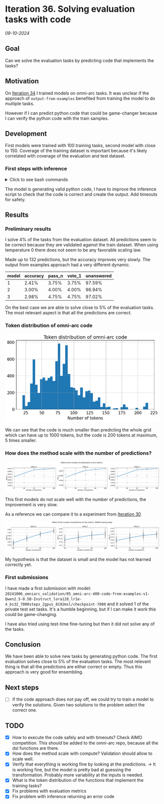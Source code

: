 # Iteration 36. Solving evaluation tasks with code

_09-10-2024_

## Goal

Can we solve the evaluation tasks by predicting code that implements the tasks?

## Motivation

On [Iteration 34](Iteration_34_developing_omni_arc.md) I trained models on omni-arc tasks. It was unclear
if the approach of `output-from-examples` benefited from training the model to do multiple tasks.

However if I can predict python code that could be game-changer because I can verify the python
code with the train samples.

## Development

First models were trained with 100 training tasks, second model with close to 150. Coverage of the
training dataset is important because it's likely correlated with coverage of the evaluation and test dataset.

### First steps with inference

<details>
  <summary>Click to see bash commands</summary>

```bash
# baseline
python inference.py \
--model_path  /mnt/hdd0/Kaggle/arc24/models/20241006_omniarc_validation/02_omni-arc-400-code-from-examples-Qwen2.5-0.5B-Instruct_lr5e-5_14000steps_2gpus_8192msl/checkpoint-14000 \
--prompt_version code-from-examples-v0 \
--dataset_path /mnt/hdd0/Kaggle/arc24/data/arc-agi_evaluation_challenges.json \
--predictions_per_task 8 \
--output_filepath /mnt/hdd0/Kaggle/arc24/debug/first_predictions/checkpoint-14000/inference_evaluation_x008.json \
--verbose

python inference.py \
--model_path  /mnt/hdd0/Kaggle/arc24/models/20241006_omniarc_validation/02_omni-arc-400-code-from-examples-Qwen2.5-0.5B-Instruct_lr5e-5_14000steps_2gpus_8192msl/checkpoint-14000 \
--prompt_version code-from-examples-v0 \
--dataset_path /mnt/hdd0/Kaggle/arc24/data/arc-agi_evaluation_challenges.json \
--predictions_per_task 32 \
--output_filepath /mnt/hdd0/Kaggle/arc24/debug/first_predictions/checkpoint-14000/inference_evaluation_x032.json

python merge_lora.py --base_model_path /home/gbarbadillo/data/Qwen2.5-0.5B-Instruct --lora_path /mnt/hdd0/MEGA/projects/temp/20241006_omniarc_validation/05_omni-arc-400-code-from-examples-v1-Qwen2.5-0.5B-Instruct_lora128_lr1e-4_bs32_7000steps_2gpus_8192msl/checkpoint-7000 --output_path /home/gbarbadillo/data/Qwen2.5-0.5B-Instruct-omni-arc

python inference.py \
--model_path  /home/gbarbadillo/data/Qwen2.5-0.5B-Instruct-omni-arc \
--prompt_version code-from-examples-v1 \
--dataset_path /mnt/hdd0/Kaggle/arc24/data/arc-agi_evaluation_challenges.json \
--predictions_per_task 8 \
--output_filepath /mnt/hdd0/Kaggle/arc24/debug/second_model/checkpoint-7000/inference_evaluation_x008.json \
--verbose

python inference.py \
--model_path  /home/gbarbadillo/data/Qwen2.5-0.5B-Instruct-omni-arc \
--prompt_version code-from-examples-v1 \
--dataset_path /mnt/hdd0/Kaggle/arc24/data/arc-agi_evaluation_challenges.json \
--predictions_per_task 32 \
--output_filepath /mnt/hdd0/Kaggle/arc24/debug/second_model/checkpoint-7000/inference_evaluation_x032.json

python inference.py \
--model_path  /home/gbarbadillo/data/Qwen2.5-0.5B-Instruct-omni-arc \
--prompt_version code-from-examples-v1 \
--dataset_path /mnt/hdd0/Kaggle/arc24/data/arc-agi_evaluation_challenges.json \
--predictions_per_task 32 \
--temperature 0.5 \
--output_filepath /mnt/hdd0/Kaggle/arc24/debug/second_model/checkpoint-7000/inference_evaluation_x032_t5e-1.json

python inference.py \
--model_path  /home/gbarbadillo/data/Qwen2.5-0.5B-Instruct-omni-arc \
--prompt_version code-from-examples-v1 \
--dataset_path /mnt/hdd0/Kaggle/arc24/data/arc-agi_evaluation_challenges.json \
--predictions_per_task 32 \
--temperature 0.7 \
--output_filepath /mnt/hdd0/Kaggle/arc24/debug/second_model/checkpoint-7000/inference_evaluation_x032_t7e-1.json

python inference.py \
--model_path  /home/gbarbadillo/data/Qwen2.5-0.5B-Instruct-omni-arc \
--prompt_version code-from-examples-v1 \
--dataset_path /mnt/hdd0/Kaggle/arc24/data/arc-agi_evaluation_challenges.json \
--predictions_per_task 32 \
--temperature 0.9 \
--output_filepath /mnt/hdd0/Kaggle/arc24/debug/second_model/checkpoint-7000/inference_evaluation_x032_t9e-1.json

python inference.py \
--model_path  /home/gbarbadillo/data/Qwen2.5-0.5B-Instruct-omni-arc \
--prompt_version code-from-examples-v1 \
--dataset_path /mnt/hdd0/Kaggle/arc24/data/arc-agi_evaluation_challenges.json \
--predictions_per_task 32 \
--temperature 1 \
--output_filepath /mnt/hdd0/Kaggle/arc24/debug/second_model/checkpoint-7000/inference_evaluation_x032_t1.json

python inference.py \
--model_path  /home/gbarbadillo/data/Qwen2.5-0.5B-Instruct-omni-arc \
--prompt_version code-from-examples-v1 \
--dataset_path /mnt/hdd0/Kaggle/arc24/data/arc-agi_evaluation_challenges.json \
--predictions_per_task 128 \
--temperature 0.7 \
--output_filepath /mnt/hdd0/Kaggle/arc24/debug/second_model/checkpoint-7000/inference_evaluation_x128_t7e-1.json


python inference.py \
--model_path  /mnt/hdd0/MEGA/projects/temp/20241006_omniarc_validation/03_omni-arc-800-all-code-Qwen2.5-0.5B-Instruct_lr5e-5_26000steps_2gpus_8192msl/checkpoint-26000 \
--prompt_version code-from-examples-v0 \
--dataset_path /mnt/hdd0/Kaggle/arc24/data/arc-agi_evaluation_challenges.json \
--predictions_per_task 8 \
--temperature 0.7 \
--output_filepath /mnt/hdd0/Kaggle/arc24/debug/third_model/checkpoint-26000/inference_evaluation_x008_t7e-1.json

```

</details>

The model is generating valid python code, I have to improve the inference script to check that the
code is correct and create the output. Add timeouts for safety.

## Results

### Preliminary results

I solve 4% of the tasks from the evaluation dataset. All predictions seem to be correct because they
are validated against the train dataset. When using temperature 0 there does not seem to be any favorable scaling law.

Made up to 132 predictions, but the accuracy improves very slowly. The output from examples approach
had a very different dynamic.

| model | accuracy | pass_n | vote_1 | unanswered |
|-------|----------|--------|--------|------------|
| 1     | 2.41%    | 3.75%  | 3.75%  | 97.59%     |
| 2     | 3.00%    | 4.00%  | 4.00%  | 96.94%     |
| 3     | 2.98%    | 4.75%  | 4.75%  | 97.02%     |

On the best case we are able to solve close to 5% of the evaluation tasks.
The most relevant aspect is that all the predictions are correct.

### Token distribution of omni-arc code

![token distribution](res/2024-10-10-11-40-11.png)

We can see that the code is much smaller than predicting the whole grid which can have up to 1000 tokens,
but the code is 200 tokens at maximum, 5 times smaller.

### How does the method scale with the number of predictions?

![bad scaling](res/2024-10-10-12-11-40.png)

This first models do not scale well with the number of predictions, the improvement is very slow.

As a reference we can compare it to a experiment from [Iteration 30](Iteration_30_optimal_number_predictions.md)

![80000 training steps](res/2024-09-25-12-55-54.png)

My hypothesis is that the dataset is small and the model has not learned correctly yet.

### First submissions

I have made a first submission with model: `20241006_omniarc_validation/05_omni-arc-400-code-from-examples-v1-Qwen2.5-0.5B-Instruct_lora128_lr1e-4_bs32_7000steps_2gpus_8192msl/checkpoint-7000` and it solved 1 of the private test set tasks. It's a humble beginning, but if I can make it work this could be game-changing.

I have also tried using test-time fine-tuning but then it did not solve any of the tasks.

## Conclusion

We have been able to solve new tasks by generating python code. The first evaluation solves close to 5% of the
evaluation tasks. The most relevant thing is that all the predictions are either correct or empty. Thus
this approach is very good for ensembling.

## Next steps

- [ ] If the code approach does not pay off, we could try to train a model to verify the solutions. Given two solutions to the problem select the correct one.

## TODO

- [x] How to execute the code safely and with timeouts? Check AIMO competition. This should be added
  to the omni-arc repo, because all the dsl functions are there.
- [x] How does the method scale with compute? Validation should allow to scale well.
- [x] Verify that everything is working fine by looking at the predictions. -> It is working fine, but the model is pretty bad at guessing the transformation. Probably more variability at the inputs is needed.
- [x] What is the token distribution of the functions that implement the training tasks?
- [x] Fix problems with evaluation metrics
- [x] Fix problem with inference returning an error code
